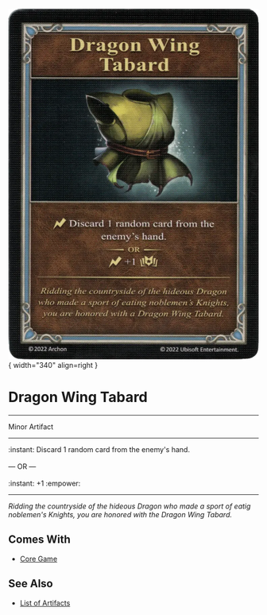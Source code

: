 ![Dragon Wing Tabard](../assets/artifacts_minor-dragon_wing_tabard.webp){ width="340" align=right }

# Dragon Wing Tabard
___
Minor Artifact
___
:instant: Discard 1 random card from the enemy's hand.<br><br>— OR —<br><br>:instant: +1 :empower:
___
*Ridding the countryside of the hideous Dragon who made a sport of eatig noblemen's Knights, you are honored with the Dragon Wing Tabard.*


## Comes With

- [Core Game](../content.md)


## See Also

- [List of Artifacts](../artifacts.md)
